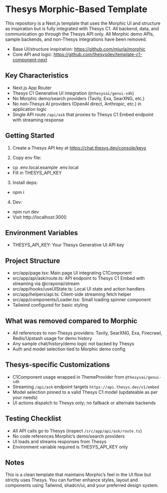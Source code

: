 # Thesys Morphic-Based Template

This repository is a Next.js template that uses the Morphic UI and structure as inspiration but is fully integrated with Thesys C1. All backend, data, and communication go through the Thesys API only. All Morphic demo APIs, sample backends, and non-Thesys integrations have been removed.

- Base UI/structure inspiration: https://github.com/miurla/morphic
- Core API and logic: https://github.com/thesysdev/template-c1-component-next

## Key Characteristics

- Next.js App Router
- Thesys C1 Generative UI integration (`@thesysai/genui-sdk`)
- No Morphic demo/search providers (Tavily, Exa, SearXNG, etc.)
- No non-Thesys AI providers (OpenAI direct, Anthropic, etc.) in application logic
- Single API route `/api/ask` that proxies to Thesys C1 Embed endpoint with streaming response

## Getting Started

1) Create a Thesys API key at https://chat.thesys.dev/console/keys

2) Copy env file:
- cp .env.local.example .env.local
- Fill in THESYS_API_KEY

3) Install deps:
- npm i

4) Dev:
- npm run dev
- Visit http://localhost:3000

## Environment Variables

- THESYS_API_KEY: Your Thesys Generative UI API key

## Project Structure

- src/app/page.tsx: Main page UI integrating C1Component
- src/app/api/ask/route.ts: API endpoint to Thesys C1 Embed with streaming via @crayonai/stream
- src/app/hooks/useUIState.ts: Local UI state and action handlers
- src/app/helpers/api.ts: Client-side streaming fetch helper
- src/app/components/Loader.tsx: Small loading spinner component
- Tailwind configured for basic styling

## What was removed compared to Morphic

- All references to non-Thesys providers: Tavily, SearXNG, Exa, Firecrawl, Redis/Upstash usage for demo history
- Any sample chat/history/demo logic not backed by Thesys
- Auth and model selection tied to Morphic demo config

## Thesys-specific Customizations

- C1Component usage wrapped in ThemeProvider from `@thesysai/genui-sdk`
- Streaming `/api/ask` endpoint targets `https://api.thesys.dev/v1/embed`
- Model selection pinned to a valid Thesys C1 model (updateable as per your needs)
- UI actions dispatch to Thesys only; no fallback or alternate backends

## Testing Checklist

- All API calls go to Thesys (inspect `/src/app/api/ask/route.ts`)
- No code references Morphic’s demo/search providers
- UI loads and streams responses from Thesys
- Environment variable required is THESYS_API_KEY only

## Notes

This is a clean template that maintains Morphic’s feel in the UI flow but strictly uses Thesys. You can further enhance styles, layout and components using Tailwind, shadcn/ui, and your preferred design system.